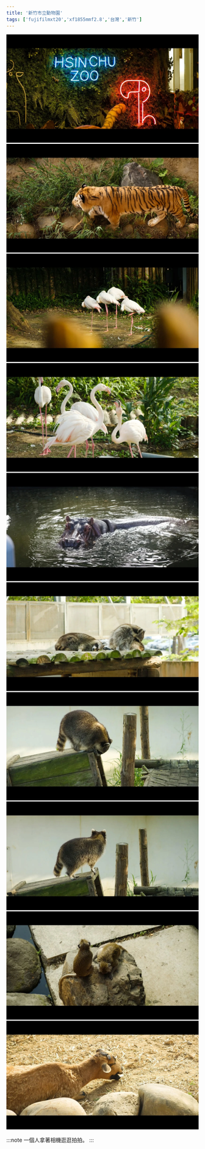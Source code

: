 ```yaml
---
title: '新竹市立動物園'
tags: ['fujifilmxt20','xf1855mmf2.8','台灣','新竹']
---
```

![001](./img/instagram_output/202302/005.webp)
![002](./img/instagram_output/202302/007.webp)
![003](./img/instagram_output/202302/008.webp)
![004](./img/instagram_output/202302/010.webp)
![005](./img/instagram_output/202302/001.webp)
![006](./img/instagram_output/202302/004.webp)
![007](./img/instagram_output/202302/002.webp)
![008](./img/instagram_output/202302/009.webp)
![009](./img/instagram_output/202302/003.webp)
![010](./img/instagram_output/202302/006.webp)

:::note 
一個人拿著相機逛逛拍拍。
:::